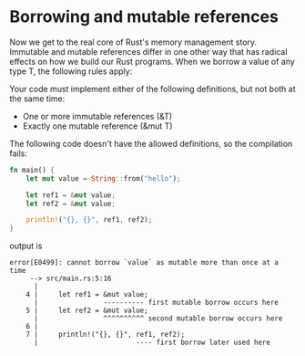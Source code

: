 # Borrowing and mutable references
Now we get to the real core of Rust's memory management story. Immutable and mutable references differ in one other way that has radical effects on how we build our Rust programs. When we borrow a value of any type T, the following rules apply:

Your code must implement either of the following definitions, but not both at the same time:

- One or more immutable references (&T)
- Exactly one mutable reference (&mut T)

The following code doesn't have the allowed definitions, so the compilation fails:

```rs
fn main() {
    let mut value = String::from("hello");

    let ref1 = &mut value;
    let ref2 = &mut value;

    println!("{}, {}", ref1, ref2);
}
```
output is

```console
error[E0499]: cannot borrow `value` as mutable more than once at a time
     --> src/main.rs:5:16
      |
    4 |     let ref1 = &mut value;
      |                ---------- first mutable borrow occurs here
    5 |     let ref2 = &mut value;
      |                ^^^^^^^^^^ second mutable borrow occurs here
    6 |
    7 |     println!("{}, {}", ref1, ref2);
      |                        ---- first borrow later used here
```
